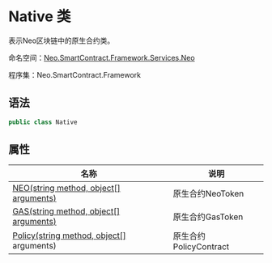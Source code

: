 # Native 类

表示Neo区块链中的原生合约类。

命名空间：[Neo.SmartContract.Framework.Services.Neo](../neo.md)

程序集：Neo.SmartContract.Framework

## 语法

```c#
public class Native
```

## 属性

| 名称                                       | 说明                         |
| ---------------------------------------- | -------------------------- |
| [NEO(string method, object\[\] arguments)](Native/NEO.md) | 原生合约NeoToken   |
| [GAS(string method, object\[\] arguments)](Native/GAS.md)         | 原生合约GasToken                   |
| [Policy(string method, object\[\]](Native/Policy.md) arguments)                 | 原生合约PolicyContract                   |
